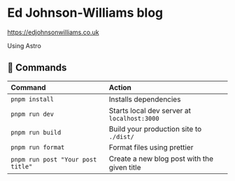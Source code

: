 # Ed Johnson-Williams blog

<https://edjohnsonwilliams.co.uk>

Using Astro

## 🧞 Commands

| Command                                         | Action                                      |
| :---------------------------------------------- | :------------------------------------------ |
| `pnpm install`                                  | Installs dependencies                       |
| `pnpm run dev`                                  | Starts local dev server at `localhost:3000` |
| `pnpm run build`                                | Build your production site to `./dist/`     |
| `pnpm run format`                               | Format files using prettier                 |
| `pnpm run post "Your post title"`              | Create a new blog post with the given title |
